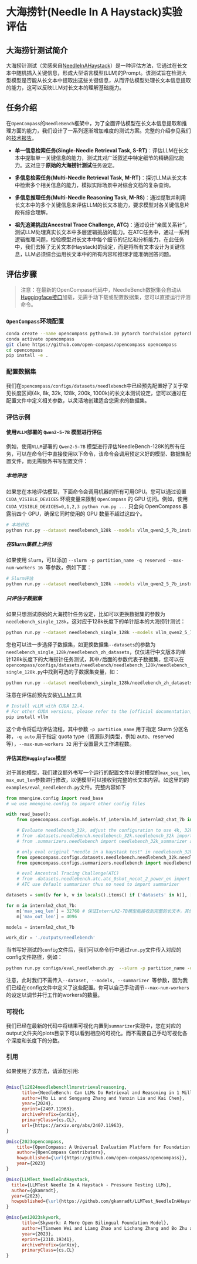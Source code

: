 # 大海捞针(Needle In A Haystack)实验评估

## 大海捞针测试简介

大海捞针测试（灵感来自[NeedleInAHaystack](https://github.com/gkamradt/LLMTest_NeedleInAHaystack/blob/main/LLMNeedleHaystackTester.py)）是一种评估方法，它通过在长文本中随机插入关键信息，形成大型语言模型(LLM)的Prompt。该测试旨在检测大型模型是否能从长文本中提取出这些关键信息，从而评估模型处理长文本信息提取的能力，这可以反映LLM对长文本的理解基础能力。

## 任务介绍

在`OpenCompass`的`NeedleBench`框架中，为了全面评估模型在长文本信息提取和推理方面的能力，我们设计了一系列逐渐增加难度的测试方案。完整的介绍参见我们的[技术报告](https://arxiv.org/abs/2407.11963)。

- **单一信息检索任务(Single-Needle Retrieval Task, S-RT)**：评估LLM在长文本中提取单一关键信息的能力，测试其对广泛叙述中特定细节的精确回忆能力。这对应于**原始的大海捞针测试**任务设定。

- **多信息检索任务(Multi-Needle Retrieval Task, M-RT)**：探讨LLM从长文本中检索多个相关信息的能力，模拟实际场景中对综合文档的复杂查询。

- **多信息推理任务(Multi-Needle Reasoning Task, M-RS)**：通过提取并利用长文本中的多个关键信息来评估LLM的长文本能力，要求模型对各关键信息片段有综合理解。

- **祖先追溯挑战(Ancestral Trace Challenge, ATC)**：通过设计“亲属关系针”，测试LLM处理真实长文本中多层逻辑挑战的能力。在ATC任务中，通过一系列逻辑推理问题，检验模型对长文本中每个细节的记忆和分析能力，在此任务中，我们去掉了无关文本(Haystack)的设定，而是将所有文本设计为关键信息，LLM必须综合运用长文本中的所有内容和推理才能准确回答问题。

## 评估步骤

> 注意：在最新的OpenCompass代码中，NeedleBench数据集会自动从[Huggingface接口](https://huggingface.co/datasets/opencompass/NeedleBench)加载，无需手动下载或配置数据集，您可以直接运行评测命令。

### `OpenCompass`环境配置

```bash
conda create --name opencompass python=3.10 pytorch torchvision pytorch-cuda -c nvidia -c pytorch -y
conda activate opencompass
git clone https://github.com/open-compass/opencompass opencompass
cd opencompass
pip install -e .
```

### 配置数据集

我们在`opencompass/configs/datasets/needlebench`中已经预先配置好了关于常见长度区间(4k, 8k, 32k, 128k, 200k, 1000k)的长文本测试设定，您可以通过在配置文件中定义相关参数，以灵活地创建适合您需求的数据集。

### 评估示例

#### 使用`VLLM`部署的 `Qwen2-5-7B` 模型进行评估

例如，使用`VLLM`部署的 `Qwen2-5-7B` 模型进行评估NeedleBench-128K的所有任务，可以在命令行中直接使用以下命令，该命令会调用预定义好的模型、数据集配置文件，而无需额外书写配置文件：

##### 本地评估

如果您在本地评估模型，下面命令会调用机器的所有可用GPU。您可以通过设置 `CUDA_VISIBLE_DEVICES` 环境变量来限制 `OpenCompass` 的 GPU 访问。例如，使用 `CUDA_VISIBLE_DEVICES=0,1,2,3 python run.py ...` 只会向 OpenCompass 暴露前四个 GPU，确保它同时使用的 GPU 数量不超过这四个。

```bash
# 本地评估
python run.py --dataset needlebench_128k --models vllm_qwen2_5_7b_instruct_128k  --summarizer needlebench/needlebench_128k_summarizer
```

##### 在Slurm集群上评估

如果使用 `Slurm`，可以添加 `--slurm -p partition_name -q reserved --max-num-workers 16 `等参数，例如下面：

```bash
# Slurm评估
python run.py --dataset needlebench_128k --models vllm_qwen2_5_7b_instruct_128k  --summarizer needlebench/needlebench_128k_summarizer --slurm -p partition_name -q reserved --max-num-workers 16
```

##### 只评估子数据集

如果只想测试原始的大海捞针任务设定，比如可以更换数据集的参数为`needlebench_single_128k`，这对应于128k长度下的单针版本的大海捞针测试：

```bash
python run.py --dataset needlebench_single_128k --models vllm_qwen2_5_7b_instruct_128k  --summarizer needlebench/needlebench_128k_summarizer --slurm -p partition_name -q reserved --max-num-workers 16
```

您也可以进一步选择子数据集，如更换数据集`--datasets`的参数为`needlebench_single_128k/needlebench_zh_datasets`，仅仅进行中文版本的单针128k长度下的大海捞针任务测试，其中`/`后面的参数代表子数据集，您可以在`opencompass/configs/datasets/needlebench/needlebench_128k/needlebench_single_128k.py`中找到可选的子数据集变量，如：

```bash
python run.py --dataset needlebench_single_128k/needlebench_zh_datasets --models vllm_qwen2_5_7b_instruct_128k  --summarizer needlebench/needlebench_128k_summarizer --slurm -p partition_name -q reserved --max-num-workers 16
```

注意在评估前预先安装[VLLM](https://docs.vllm.ai/en/latest/getting_started/installation/gpu.html)工具

```bash
# Install vLLM with CUDA 12.4.
# For other CUDA versions, please refer to the [official documentation](https://docs.vllm.ai/en/latest/getting_started/installation/gpu.html)
pip install vllm 

```

这个命令将启动评估流程，其中参数 `-p partition_name` 用于指定 Slurm 分区名称，`-q auto` 用于指定 quota type（资源队列类型，例如 auto、reserved 等），`--max-num-workers 32` 用于设置最大工作进程数。

#### 评估其他`Huggingface`模型

对于其他模型，我们建议额外书写一个运行的配置文件以便对模型的`max_seq_len`, `max_out_len`参数进行修改，以便模型可以接收到完整的长文本内容。如这里的的`examples/eval_needlebench.py`文件。完整内容如下

```python
from mmengine.config import read_base
# we use mmengine.config to import other config files

with read_base():
    from opencompass.configs.models.hf_internlm.hf_internlm2_chat_7b import models as internlm2_chat_7b

    # Evaluate needlebench_32k, adjust the configuration to use 4k, 32k, 128k, 200k, or 1000k if necessary.
    # from .datasets.needlebench.needlebench_32k.needlebench_32k import needlebench_datasets
    # from .summarizers.needlebench import needlebench_32k_summarizer as summarizer

    # only eval original "needle in a haystack test" in needlebench_32k
    from opencompass.configs.datasets.needlebench.needlebench_32k.needlebench_single_32k import needlebench_zh_datasets, needlebench_en_datasets
    from opencompass.configs.summarizers.needlebench import needlebench_32k_summarizer as summarizer

    # eval Ancestral Tracing Challenge(ATC)
    # from .datasets.needlebench.atc.atc_0shot_nocot_2_power_en import needlebench_datasets
    # ATC use default summarizer thus no need to import summarizer

datasets = sum([v for k, v in locals().items() if ('datasets' in k)], [])

for m in internlm2_chat_7b:
    m['max_seq_len'] = 32768 # 保证InternLM2-7B模型能接收到完整的长文本，其他模型需要根据各自支持的最大序列长度修改。
    m['max_out_len'] = 4096

models = internlm2_chat_7b

work_dir = './outputs/needlebench'
```

当书写好测试的`config`文件后，我们可以命令行中通过`run.py`文件传入对应的config文件路径，例如：

```bash
python run.py configs/eval_needlebench.py  --slurm -p partition_name -q reserved --max-num-workers 16
```

注意，此时我们不需传入`--dataset, --models, --summarizer `等参数，因为我们已经在config文件中定义了这些配置。你可以自己手动调节`--max-num-workers`的设定以调节并行工作的workers的数量。

### 可视化

我们已经在最新的代码中将结果可视化内置到`summarizer`实现中，您在对应的output文件夹的plots目录下可以看到相应的可视化。而不需要自己手动可视化各个深度和长度下的分数。

### 引用

如果使用了该方法，请添加引用:

```bibtex

@misc{li2024needlebenchllmsretrievalreasoning,
      title={NeedleBench: Can LLMs Do Retrieval and Reasoning in 1 Million Context Window?},
      author={Mo Li and Songyang Zhang and Yunxin Liu and Kai Chen},
      year={2024},
      eprint={2407.11963},
      archivePrefix={arXiv},
      primaryClass={cs.CL},
      url={https://arxiv.org/abs/2407.11963},
}

@misc{2023opencompass,
    title={OpenCompass: A Universal Evaluation Platform for Foundation Models},
    author={OpenCompass Contributors},
    howpublished={\url{https://github.com/open-compass/opencompass}},
    year={2023}
}

@misc{LLMTest_NeedleInAHaystack,
  title={LLMTest Needle In A Haystack - Pressure Testing LLMs},
  author={gkamradt},
  year={2023},
  howpublished={\url{https://github.com/gkamradt/LLMTest_NeedleInAHaystack}}
}

@misc{wei2023skywork,
      title={Skywork: A More Open Bilingual Foundation Model},
      author={Tianwen Wei and Liang Zhao and Lichang Zhang and Bo Zhu and Lijie Wang and Haihua Yang and Biye Li and Cheng Cheng and Weiwei Lü and Rui Hu and Chenxia Li and Liu Yang and Xilin Luo and Xuejie Wu and Lunan Liu and Wenjun Cheng and Peng Cheng and Jianhao Zhang and Xiaoyu Zhang and Lei Lin and Xiaokun Wang and Yutuan Ma and Chuanhai Dong and Yanqi Sun and Yifu Chen and Yongyi Peng and Xiaojuan Liang and Shuicheng Yan and Han Fang and Yahui Zhou},
      year={2023},
      eprint={2310.19341},
      archivePrefix={arXiv},
      primaryClass={cs.CL}
}

```
